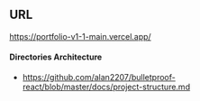 ## URL
https://portfolio-v1-1-main.vercel.app/

#### Directories Architecture
- https://github.com/alan2207/bulletproof-react/blob/master/docs/project-structure.md

